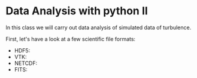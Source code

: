 # Data Analysis with python II

In this class we will carry out data analysis of simulated data of turbulence.

First, let's have a look at a few scientific file formats:

- HDF5:
- VTK:
- NETCDF:
- FITS:
